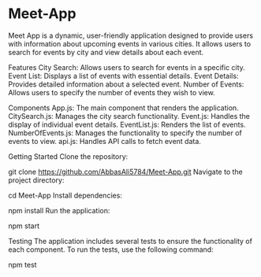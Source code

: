 # Meet-App

Meet App is a dynamic, user-friendly application designed to provide users with information about upcoming events in various cities. It allows users to search for events by city and view details about each event.


Features
City Search: Allows users to search for events in a specific city.
Event List: Displays a list of events with essential details.
Event Details: Provides detailed information about a selected event.
Number of Events: Allows users to specify the number of events they wish to view.


Components
App.js: The main component that renders the application.
CitySearch.js: Manages the city search functionality.
Event.js: Handles the display of individual event details.
EventList.js: Renders the list of events.
NumberOfEvents.js: Manages the functionality to specify the number of events to view.
api.js: Handles API calls to fetch event data.


Getting Started
Clone the repository:

git clone https://github.com/AbbasAli5784/Meet-App.git
Navigate to the project directory:

cd Meet-App
Install dependencies:

npm install
Run the application:

npm start



Testing
The application includes several tests to ensure the functionality of each component. To run the tests, use the following command:


npm test

